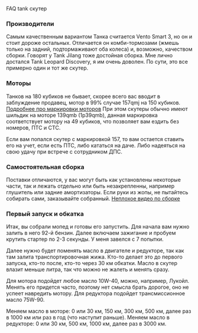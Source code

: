 FAQ tank скутер

### Производители
Самым качественным вариантом Танка считается Vento Smart 3, но он и стоит дороже остальных. Отличается он комби-тормозами (жмешь только на задний, подтормаживают оба колеса) и, возможно, качеством сборки. Говорят у Tank Jilang тоже достойная сборка.
Мне лично достался Tank Leopard Discovery, я им очень доволен.
По сути, это все примерно один и тот же скутер.

### Моторы
Танков на 180 кубиков не бывает, скорее всего вас вводит в заблуждение продавец, мотор в 99% случае 157qmj на 150 кубиков. [Подробнее про маркировки моторов](https://www.moto-scuter.ru/blog/dvigateli-skutera-obzor-kitayskikh-modeley-139qmb-i-157qmj-i-d1e41qmb/)
При этом скутеры обычно имеют шильдик на моторе 139qmb (1p39qmb), данная маркировка соответствует мотору на 49 кубиков, что позволяет вам ездить без номеров, ПТС и СТС.

Если вам попался скутер с маркировкой 157, то вам остается ставить его на учет, если есть ПТС, либо кататься на даче. Либо надеяться на свою удачу при встрече с сотрудником ДПС.

### Самостоятельная сборка
Поставки отличаются, у вас могут быть как установлены некоторые части, так и лежать отдельно или быть незакрепленны, например глушитель или задние амортизаторы. Если руки из жопы, не пытайтесь собирать сами, заказывайте собранный.
[Неплохое видео по сборке](https://www.youtube.com/watch?v=HQYmExf0TIs) 

### Первый запуск и обкатка
Итак, вы собрали мопед и готовы его запустить. Для начала вам нужно залить в него 92-й бензин. Далее включаем зажигание и пробуем крутить стартер по 2-3 секунды. У меня завелся с 7 попытки. 

Далее нужно будет поменять масло в двигателе и редукторе, так как там залита транспортировочная жижа. Кто-то делает это до первого запуска, кто-то после, кто-то через 30 км обкатки. Масло в скутер влазит меньше литра, так что можно не жалеть и менять сразу.

Для мотора подойдет любое масло 10W-40, можно, например, Лукойл. Менять его придется часто, поэтому нет смысла брать дорогое, оно не успеет навредить мотору. Для редуктора подойдет трансмиссионное масло 75W-90. 

Меняем масло в моторе: 0 или 30 км, 150 км, 300 км, 500 км, далее раз в 1000 км или раз в год (что наступит раньше).
Меняем масло в редукторе: 0 или 30 км, 500 км, 1000 км, далее раз в 3000 км.
